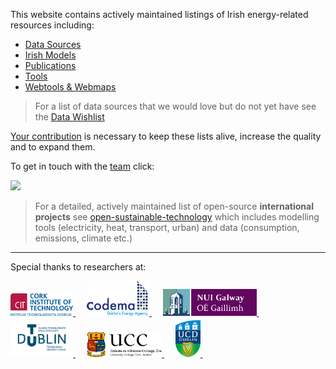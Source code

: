 This website contains actively maintained listings of Irish energy-related resources including:

- [Data Sources](Data-Sources.md)
- [Irish Models](Irish-Models.md)
- [Publications](Publications.md)
- [Tools](Tools.md)
- [Webtools & Webmaps](Webtools-&-Webmaps.md)

> For a list of data sources that we would love but do not yet have see the [Data Wishlist](Data-Wishlist.md) 

[Your contribution](Contributing-Guide.md) is necessary to keep these lists alive, increase the quality and to expand them.

To get in touch with the [team](Bios.md) click:

<a href="https://gitter.im/energy-modelling-ireland/wiki?utm_source=badge&utm_medium=badge&utm_campaign=pr-badge&scale=1.5">
  <img class="chat" src="https://badgen.net/badge/icon/Community%20Chat/green?icon=gitter&label&scale=1.5" width="200">
</a>

> For a detailed, actively maintained list of open-source **international projects** see [open-sustainable-technology](https://github.com/protontypes/open-sustainable-technology) which includes modelling tools (electricity, heat, transport, urban) and data (consumption, emissions, climate etc.)

---

Special thanks to researchers at:

<a href="https://messo.cit.ie/">
  <img src="img/logos/cit.png" width="100">
</a>
&emsp;
<a href="https://www.codema.ie/">
  <img src="img/logos/codema.png" width="100">
</a>
&emsp;
<a href="http://www.nuigalway.ie/">
  <img src="img/logos/nuigalway.png" width="150">
</a>
&emsp;
<a href="https://www.tudublin.ie/">
  <img src="img/logos/tudublin.png" width="100">
</a>
&emsp;
<a href="https://www.ucc.ie/en/">
  <img src="img/logos/ucc.png" width="120">
</a>
&emsp;
<a href="https://www.ucd.ie/">
  <img src="img/logos/ucd.png" width="40">
</a>
&emsp;
